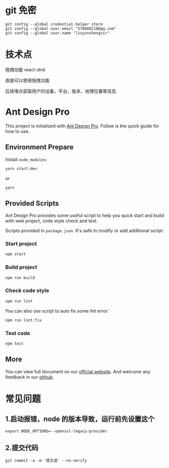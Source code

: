 # git 免密

```
git config --global credential.helper store
git config --global user.email "578888218@qq.com"
git config --global user.name "liuyunshengsir"
```

# 技术点

拖拽功能 react-dnd

直接可以使用拖拽功能

后续埋点获取用户的设备，平台，版本，地理位置等信息.

# Ant Design Pro

This project is initialized with [Ant Design Pro](https://pro.ant.design). Follow is the quick guide for how to use.

## Environment Prepare

Install `node_modules`:

```bash
yarn start:dev
```

or

```bash
yarn
```

## Provided Scripts

Ant Design Pro provides some useful script to help you quick start and build with web project, code style check and test.

Scripts provided in `package.json`. It's safe to modify or add additional script:

### Start project

```bash
npm start
```

### Build project

```bash
npm run build
```

### Check code style

```bash
npm run lint
```

You can also use script to auto fix some lint error:

```bash
npm run lint:fix
```

### Test code

```bash
npm test
```

## More

You can view full document on our [official website](https://pro.ant.design). And welcome any feedback in our [github](https://github.com/ant-design/ant-design-pro).

# 常见问题

## 1.启动报错，node 的版本导致，运行前先设置这个

```
export NODE_OPTIONS=--openssl-legacy-provider

```

## 2.提交代码

```
git commit -a -m '提交语' --no-verify
```
